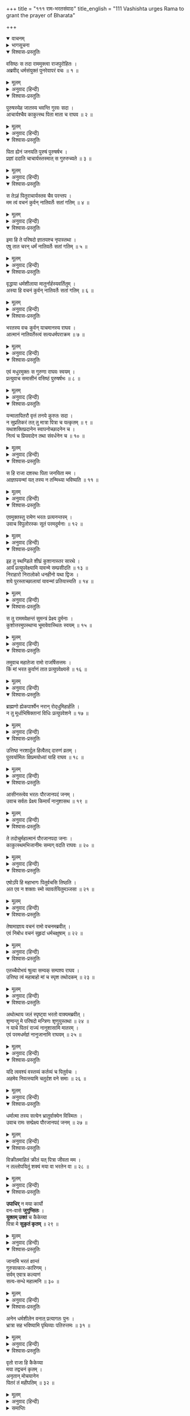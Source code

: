 +++
title = "१११ राम-भरतसंवादः"
title_english = "111 Vashishta urges Rama to grant the prayer of Bharata"

+++
<details open><summary>वाचनम्</summary>
<div caption="श्रीराम-हरिसीताराममूर्ति-घनपाठिभ्यां वचनम्" class="audioEmbed" src="https://archive.org/download/Ramayana-recitation-Sriram-harisItArAmamUrti-Ghanapaati-v2/Kanda_2/Kanda_2_AYK-111-Rama_Bharatha_Samvadaha.mp3"></div>
</details>

<details><summary>भागसूचना</summary>

111. वसिष्ठजीके समझानेपर भी श्रीरामको पिताकी आज्ञाके पालनसे विरत होते न देख भरतका धरना देनेको तैयार होना तथा श्रीरामका उन्हें समझाकर अयोध्या लौटनेकी आज्ञा देना
</details>

<details open><summary>विश्वास-प्रस्तुतिः</summary>

वसिष्ठः स तदा राममुक्त्वा राजपुरोहितः ।  
अब्रवीद् धर्मसंयुक्तं पुनरेवापरं वचः ॥ १ ॥
</details>

<details><summary>मूलम्</summary>

वसिष्ठः स तदा राममुक्त्वा राजपुरोहितः ।  
अब्रवीद् धर्मसंयुक्तं पुनरेवापरं वचः ॥ १ ॥
</details>

<details><summary>अनुवाद (हिन्दी)</summary>

उस समय राजपुरोहित वसिष्ठने पूर्वोक्त बातें कहकर पुनः श्रीरामसे दूसरी धर्मयुक्त बातें कहीं— ॥ १ ॥
</details>

<details open><summary>विश्वास-प्रस्तुतिः</summary>

पुरुषस्येह जातस्य भवन्ति गुरवः सदा ।  
आचार्यश्चैव काकुत्स्थ पिता माता च राघव ॥ २ ॥
</details>

<details><summary>मूलम्</summary>

पुरुषस्येह जातस्य भवन्ति गुरवः सदा ।  
आचार्यश्चैव काकुत्स्थ पिता माता च राघव ॥ २ ॥
</details>

<details><summary>अनुवाद (हिन्दी)</summary>

‘रघुनन्दन! ककुत्स्थकुलभूषण! इस संसारमें उत्पन्न हुए पुरुषके सदा तीन गुरु होते हैं—आचार्य, पिता और माता ॥ २ ॥
</details>

<details open><summary>विश्वास-प्रस्तुतिः</summary>

पिता ह्येनं जनयति पुरुषं पुरुषर्षभ ।  
प्रज्ञां ददाति चाचार्यस्तस्मात् स गुरुरुच्यते ॥ ३ ॥
</details>

<details><summary>मूलम्</summary>

पिता ह्येनं जनयति पुरुषं पुरुषर्षभ ।  
प्रज्ञां ददाति चाचार्यस्तस्मात् स गुरुरुच्यते ॥ ३ ॥
</details>

<details><summary>अनुवाद (हिन्दी)</summary>

‘पुरुषप्रवर! पिता पुरुषके शरीरको उत्पन्न करता है, इसलिये गुरु है और आचार्य उसे ज्ञान देता है, इसलिये गुरु कहलाता है ॥ ३ ॥
</details>

<details open><summary>विश्वास-प्रस्तुतिः</summary>

स तेऽहं पितुराचार्यस्तव चैव परन्तप ।  
मम त्वं वचनं कुर्वन् नातिवर्तेः सतां गतिम् ॥ ४ ॥
</details>

<details><summary>मूलम्</summary>

स तेऽहं पितुराचार्यस्तव चैव परन्तप ।  
मम त्वं वचनं कुर्वन् नातिवर्तेः सतां गतिम् ॥ ४ ॥
</details>

<details><summary>अनुवाद (हिन्दी)</summary>

‘शत्रुओंको संताप देनेवाले रघुवीर! मैं तुम्हारे पिताका और तुम्हारा भी आचार्य हूँ; अतः मेरी आज्ञाका पालन करनेसे तुम सत्पुरुषोंके पथका त्याग करनेवाले नहीं समझे जाओगे ॥ ४ ॥
</details>

<details open><summary>विश्वास-प्रस्तुतिः</summary>

इमा हि ते परिषदो ज्ञातयश्च नृपास्तथा ।  
एषु तात चरन् धर्मं नातिवर्तेः सतां गतिम् ॥ ५ ॥
</details>

<details><summary>मूलम्</summary>

इमा हि ते परिषदो ज्ञातयश्च नृपास्तथा ।  
एषु तात चरन् धर्मं नातिवर्तेः सतां गतिम् ॥ ५ ॥
</details>

<details><summary>अनुवाद (हिन्दी)</summary>

‘तात! ये तुम्हारे सभासद्, बन्धु-बान्धव तथा सामन्त राजा पधारे हुए हैं, इनके प्रति धर्मानुकूल बर्ताव करनेसे भी तुम्हारे द्वारा सन्मार्गका उल्लङ्घन नहीं होगा ॥ ५ ॥
</details>

<details open><summary>विश्वास-प्रस्तुतिः</summary>

वृद्धाया धर्मशीलाया मातुर्नार्हस्यवर्तितुम् ।  
अस्या हि वचनं कुर्वन् नातिवर्तेः सतां गतिम् ॥ ६ ॥
</details>

<details><summary>मूलम्</summary>

वृद्धाया धर्मशीलाया मातुर्नार्हस्यवर्तितुम् ।  
अस्या हि वचनं कुर्वन् नातिवर्तेः सतां गतिम् ॥ ६ ॥
</details>

<details><summary>अनुवाद (हिन्दी)</summary>

‘अपनी धर्मपरायणा बूढ़ी माताकी बात तो तुम्हें कभी टालनी ही नहीं चाहिये । इनकी आज्ञाका पालन करके तुम श्रेष्ठ पुरुषोंके आश्रयभूत धर्मका उल्लङ्घन करनेवाले नहीं माने जाओगे ॥ ६ ॥
</details>

<details open><summary>विश्वास-प्रस्तुतिः</summary>

भरतस्य वचः कुर्वन् याचमानस्य राघव ।  
आत्मानं नातिवर्तेस्त्वं सत्यधर्मपराक्रम ॥ ७ ॥
</details>

<details><summary>मूलम्</summary>

भरतस्य वचः कुर्वन् याचमानस्य राघव ।  
आत्मानं नातिवर्तेस्त्वं सत्यधर्मपराक्रम ॥ ७ ॥
</details>

<details><summary>अनुवाद (हिन्दी)</summary>

‘सत्य, धर्म और पराक्रमसे सम्पन्न रघुनन्दन! भरत अपने आत्मस्वरूप तुमसे राज्य ग्रहण करने और अयोध्या लौटनेकी प्रार्थना कर रहे हैं, उनकी बात मान लेनेसे भी तुम धर्मका उल्लङ्घन करनेवाले नहीं कहलाओगे’ ॥ ७ ॥
</details>

<details open><summary>विश्वास-प्रस्तुतिः</summary>

एवं मधुरमुक्तः स गुरुणा राघवः स्वयम् ।  
प्रत्युवाच समासीनं वसिष्ठं पुरुषर्षभः ॥ ८ ॥
</details>

<details><summary>मूलम्</summary>

एवं मधुरमुक्तः स गुरुणा राघवः स्वयम् ।  
प्रत्युवाच समासीनं वसिष्ठं पुरुषर्षभः ॥ ८ ॥
</details>

<details><summary>अनुवाद (हिन्दी)</summary>

गुरु वसिष्ठने सुमधुर वचनोंमें जब इस प्रकार कहा, तब साक्षात् पुरुषोत्तम श्रीराघवेन्द्रने वहाँ बैठे हुए वसिष्ठजीको यों उत्तर दिया ॥ ८ ॥
</details>

<details open><summary>विश्वास-प्रस्तुतिः</summary>

यन्मातापितरौ वृत्तं तनये कुरुतः सदा ।  
न सुप्रतिकरं तत् तु मात्रा पित्रा च यत्कृतम् ॥ ९ ॥  
यथाशक्तिप्रदानेन स्वापनोच्छादनेन च ।  
नित्यं च प्रियवादेन तथा संवर्धनेन च ॥ १० ॥
</details>

<details><summary>मूलम्</summary>

यन्मातापितरौ वृत्तं तनये कुरुतः सदा ।  
न सुप्रतिकरं तत् तु मात्रा पित्रा च यत्कृतम् ॥ ९ ॥  
यथाशक्तिप्रदानेन स्वापनोच्छादनेन च ।  
नित्यं च प्रियवादेन तथा संवर्धनेन च ॥ १० ॥
</details>

<details><summary>अनुवाद (हिन्दी)</summary>

‘माता और पिता पुत्रके प्रति जो सर्वदा स्नेहपूर्ण बर्ताव करते हैं, अपनी शक्तिके अनुसार उत्तम खाद्य पदार्थ देने, अच्छे बिछौनेपर सुलाने, उबटन आदि लगाने, सदा मीठी बातें बोलने तथा पालन-पोषण करने आदिके द्वारा माता और पिताने जो उपकार किया है, उसका बदला सहज ही नहीं चुकाया जा सकता ॥
</details>

<details open><summary>विश्वास-प्रस्तुतिः</summary>

स हि राजा दशरथः पिता जनयिता मम ।  
आज्ञापयन्मां यत् तस्य न तन्मिथ्या भविष्यति ॥ ११ ॥
</details>

<details><summary>मूलम्</summary>

स हि राजा दशरथः पिता जनयिता मम ।  
आज्ञापयन्मां यत् तस्य न तन्मिथ्या भविष्यति ॥ ११ ॥
</details>

<details><summary>अनुवाद (हिन्दी)</summary>

‘अतः मेरे जन्मदाता पिता महाराज दशरथने मुझे जो आज्ञा दी है, वह मिथ्या नहीं होगी’ ॥ ११ ॥
</details>

<details open><summary>विश्वास-प्रस्तुतिः</summary>

एवमुक्तस्तु रामेण भरतः प्रत्यनन्तरम् ।  
उवाच विपुलोरस्कः सूतं परमदुर्मनाः ॥ १२ ॥
</details>

<details><summary>मूलम्</summary>

एवमुक्तस्तु रामेण भरतः प्रत्यनन्तरम् ।  
उवाच विपुलोरस्कः सूतं परमदुर्मनाः ॥ १२ ॥
</details>

<details><summary>अनुवाद (हिन्दी)</summary>

श्रीरामचन्द्रजीके ऐसा कहनेपर चौड़ी छातीवाले भरतजीका मन बहुत उदास हो गया । वे पास ही बैठे हुए सूत सुमन्त्रसे बोले— ॥ १२ ॥
</details>

<details open><summary>विश्वास-प्रस्तुतिः</summary>

इह तु स्थण्डिले शीघ्रं कुशानास्तर सारथे ।  
आर्यं प्रत्युपवेक्ष्यामि यावन्मे सम्प्रसीदति ॥ १३ ॥  
निराहारो निरालोको धनहीनो यथा द्विजः ।  
शये पुरस्ताच्छालायां यावन्मां प्रतियास्यति ॥ १४ ॥
</details>

<details><summary>मूलम्</summary>

इह तु स्थण्डिले शीघ्रं कुशानास्तर सारथे ।  
आर्यं प्रत्युपवेक्ष्यामि यावन्मे सम्प्रसीदति ॥ १३ ॥  
निराहारो निरालोको धनहीनो यथा द्विजः ।  
शये पुरस्ताच्छालायां यावन्मां प्रतियास्यति ॥ १४ ॥
</details>

<details><summary>अनुवाद (हिन्दी)</summary>

‘सारथे! आप इस वेदीपर शीघ्र ही बहुत-से कुश बिछा दीजिये । जबतक आर्य मुझपर प्रसन्न नहीं होंगे, तबतक मैं यहीं इनके पास धरना दूँगा । जैसे साहूकार या महाजनके द्वारा निर्धन किया हुआ ब्राह्मण उसके घरके दरवाजेपर मुँह ढककर बिना खाये-पिये पड़ा रहता है, उसी प्रकार मैं भी उपवासपूर्वक मुखपर आवरण डालकर इस कुटियाके सामने लेट जाऊँगा । जबतक मेरी बात मानकर ये अयोध्याको नहीं लौटेंगे, तबतक मैं इसी तरह पड़ा रहूँगा’ ॥ १३-१४ ॥
</details>

<details open><summary>विश्वास-प्रस्तुतिः</summary>

स तु राममवेक्षन्तं सुमन्त्रं प्रेक्ष्य दुर्मनाः ।  
कुशोत्तरमुपस्थाप्य भूमावेवास्थितः स्वयम् ॥ १५ ॥
</details>

<details><summary>मूलम्</summary>

स तु राममवेक्षन्तं सुमन्त्रं प्रेक्ष्य दुर्मनाः ।  
कुशोत्तरमुपस्थाप्य भूमावेवास्थितः स्वयम् ॥ १५ ॥
</details>

<details><summary>अनुवाद (हिन्दी)</summary>

यह सुनकर सुमन्त्र श्रीरामचन्द्रजीका मुँह ताकने लगे । उन्हें इस अवस्थामें देख भरतके मनमें बड़ा दुःख हुआ और वे स्वयं ही कुशकी चटाई बिछाकर जमीनपर बैठ गये ॥ १५ ॥
</details>

<details open><summary>विश्वास-प्रस्तुतिः</summary>

तमुवाच महातेजा रामो राजर्षिसत्तमः ।  
किं मां भरत कुर्वाणं तात प्रत्युपवेक्ष्यसे ॥ १६ ॥
</details>

<details><summary>मूलम्</summary>

तमुवाच महातेजा रामो राजर्षिसत्तमः ।  
किं मां भरत कुर्वाणं तात प्रत्युपवेक्ष्यसे ॥ १६ ॥
</details>

<details><summary>अनुवाद (हिन्दी)</summary>

तब महातेजस्वी राजर्षिशिरोमणि श्रीरामने उनसे कहा— ‘तात भरत! मैं तुम्हारी क्या बुराई करता हूँ, जो मेरे आगे धरना दोगे? ॥ १६ ॥
</details>

<details open><summary>विश्वास-प्रस्तुतिः</summary>

ब्राह्मणो ह्येकपार्श्वेन नरान् रोद‍्धुमिहार्हति ।  
न तु मूर्धाभिषिक्तानां विधिः प्रत्युपवेशने ॥ १७ ॥
</details>

<details><summary>मूलम्</summary>

ब्राह्मणो ह्येकपार्श्वेन नरान् रोद‍्धुमिहार्हति ।  
न तु मूर्धाभिषिक्तानां विधिः प्रत्युपवेशने ॥ १७ ॥
</details>

<details><summary>अनुवाद (हिन्दी)</summary>

‘ब्राह्मण एक करवटसे सोकर—धरना देकर मनुष्योंको अन्यायसे रोक सकता है, परंतु राजतिलक ग्रहण करनेवाले क्षत्रियोंके लिये इस प्रकार धरना देनेका विधान नहीं है ॥ १७ ॥
</details>

<details open><summary>विश्वास-प्रस्तुतिः</summary>

उत्तिष्ठ नरशार्दूल हित्वैतद् दारुणं व्रतम् ।  
पुरवर्यामितः क्षिप्रमयोध्यां याहि राघव ॥ १८ ॥
</details>

<details><summary>मूलम्</summary>

उत्तिष्ठ नरशार्दूल हित्वैतद् दारुणं व्रतम् ।  
पुरवर्यामितः क्षिप्रमयोध्यां याहि राघव ॥ १८ ॥
</details>

<details><summary>अनुवाद (हिन्दी)</summary>

‘अतः नरश्रेष्ठ रघुनन्दन! इस कठोर व्रतका परित्याग करके उठो और यहाँसे शीघ्र ही अयोध्यापुरीको जाओ’ ॥
</details>

<details open><summary>विश्वास-प्रस्तुतिः</summary>

आसीनस्त्वेव भरतः पौरजानपदं जनम् ।  
उवाच सर्वतः प्रेक्ष्य किमार्यं नानुशासथ ॥ १९ ॥
</details>

<details><summary>मूलम्</summary>

आसीनस्त्वेव भरतः पौरजानपदं जनम् ।  
उवाच सर्वतः प्रेक्ष्य किमार्यं नानुशासथ ॥ १९ ॥
</details>

<details><summary>अनुवाद (हिन्दी)</summary>

यह सुनकर भरत वहाँ बैठे-बैठे ही सब ओर दृष्टि डालकर नगर और जनपदके लोगोंसे बोले—‘आपलोग भैयाको क्यों नहीं समझाते हैं ?’ ॥ १९ ॥
</details>

<details open><summary>विश्वास-प्रस्तुतिः</summary>

ते तदोचुर्महात्मानं पौरजानपदा जनाः ।  
काकुत्स्थमभिजानीमः सम्यग् वदति राघवः ॥ २० ॥
</details>

<details><summary>मूलम्</summary>

ते तदोचुर्महात्मानं पौरजानपदा जनाः ।  
काकुत्स्थमभिजानीमः सम्यग् वदति राघवः ॥ २० ॥
</details>

<details><summary>अनुवाद (हिन्दी)</summary>

तब नगर और जनपदके लोग महात्मा भरतसे बोले—‘हम जानते हैं, काकुत्स्थ श्रीरामचन्द्रजीके प्रति आप रघुकुल-तिलक भरतजी ठीक ही कहते हैं ॥ २० ॥
</details>

<details open><summary>विश्वास-प्रस्तुतिः</summary>

एषोऽपि हि महाभागः पितुर्वचसि तिष्ठति ।  
अत एव न शक्ताः स्मो व्यावर्तयितुमञ्जसा ॥ २१ ॥
</details>

<details><summary>मूलम्</summary>

एषोऽपि हि महाभागः पितुर्वचसि तिष्ठति ।  
अत एव न शक्ताः स्मो व्यावर्तयितुमञ्जसा ॥ २१ ॥
</details>

<details><summary>अनुवाद (हिन्दी)</summary>

‘परंतु ये महाभाग श्रीरामचन्द्रजी भी पिताकी आज्ञाके पालनमें लगे हैं, इसलिये यह भी ठीक ही है । अतएव हम इन्हें सहसा उस ओरसे लौटानेमें असमर्थ हैं’ ॥ २१ ॥
</details>

<details open><summary>विश्वास-प्रस्तुतिः</summary>

तेषामाज्ञाय वचनं रामो वचनमब्रवीत् ।  
एवं निबोध वचनं सुहृदां धर्मचक्षुषाम् ॥ २२ ॥
</details>

<details><summary>मूलम्</summary>

तेषामाज्ञाय वचनं रामो वचनमब्रवीत् ।  
एवं निबोध वचनं सुहृदां धर्मचक्षुषाम् ॥ २२ ॥
</details>

<details><summary>अनुवाद (हिन्दी)</summary>

उन पुरवासियोंके वचनका तात्पर्य समझकर श्रीरामने भरतसे कहा—‘भरत! धर्मपर दृष्टि रखनेवाले सुहृदोंके इस कथनको सुनो और समझो ॥ २२ ॥
</details>

<details open><summary>विश्वास-प्रस्तुतिः</summary>

एतच्चैवोभयं श्रुत्वा सम्यक् सम्पश्य राघव ।  
उत्तिष्ठ त्वं महाबाहो मां च स्पृश तथोदकम् ॥ २३ ॥
</details>

<details><summary>मूलम्</summary>

एतच्चैवोभयं श्रुत्वा सम्यक् सम्पश्य राघव ।  
उत्तिष्ठ त्वं महाबाहो मां च स्पृश तथोदकम् ॥ २३ ॥
</details>

<details><summary>अनुवाद (हिन्दी)</summary>

‘रघुनन्दन! मेरी और इनकी दोनों बातोंको सुनकर उनपर सम्यक् रूपसे विचार करो । महाबाहो! अब शीघ्र उठो तथा मेरा और जलका स्पर्श करो’ ॥ २३ ॥
</details>

<details open><summary>विश्वास-प्रस्तुतिः</summary>

अथोत्थाय जलं स्पृष्ट्वा भरतो वाक्यमब्रवीत् ।  
शृण्वन्तु मे परिषदो मन्त्रिणः शृणुयुस्तथा ॥ २४ ॥  
न याचे पितरं राज्यं नानुशासामि मातरम् ।  
एवं परमधर्मज्ञं नानुजानामि राघवम् ॥ २५ ॥
</details>

<details><summary>मूलम्</summary>

अथोत्थाय जलं स्पृष्ट्वा भरतो वाक्यमब्रवीत् ।  
शृण्वन्तु मे परिषदो मन्त्रिणः शृणुयुस्तथा ॥ २४ ॥  
न याचे पितरं राज्यं नानुशासामि मातरम् ।  
एवं परमधर्मज्ञं नानुजानामि राघवम् ॥ २५ ॥
</details>

<details><summary>अनुवाद (हिन्दी)</summary>

यह सुनकर भरत उठकर खड़े हो गये और श्रीराम एवं जलका स्पर्श करके बोले—‘मेरे सभासद् और मन्त्री सब लोग सुनें—न तो मैंने पिताजीसे राज्य माँगा था और न मातासे ही कभी इसके लिये कुछ कहा था । साथ ही, परम धर्मज्ञ श्रीरामचन्द्रजीके वनवासमें भी मेरी कोई सम्मति नहीं है ॥ २४-२५ ॥
</details>

<details open><summary>विश्वास-प्रस्तुतिः</summary>

यदि त्ववश्यं वस्तव्यं कर्तव्यं च पितुर्वचः ।  
अहमेव निवत्स्यामि चतुर्दश वने समाः ॥ २६ ॥
</details>

<details><summary>मूलम्</summary>

यदि त्ववश्यं वस्तव्यं कर्तव्यं च पितुर्वचः ।  
अहमेव निवत्स्यामि चतुर्दश वने समाः ॥ २६ ॥
</details>

<details><summary>अनुवाद (हिन्दी)</summary>

‘फिर भी यदि इनके लिये पिताजीकी आज्ञाका पालन करना और वनमें रहना अनिवार्य है तो इनके बदले मैं ही चौदह वर्षोंतक वनमें निवास करूँगा’ ॥ २६ ॥
</details>

<details open><summary>विश्वास-प्रस्तुतिः</summary>

धर्मात्मा तस्य सत्येन भ्रातुर्वाक्येन विस्मितः ।  
उवाच रामः सम्प्रेक्ष्य पौरजानपदं जनम् ॥ २७ ॥
</details>

<details><summary>मूलम्</summary>

धर्मात्मा तस्य सत्येन भ्रातुर्वाक्येन विस्मितः ।  
उवाच रामः सम्प्रेक्ष्य पौरजानपदं जनम् ॥ २७ ॥
</details>

<details><summary>अनुवाद (हिन्दी)</summary>

भाई भरतकी इस सत्य बातसे धर्मात्मा श्रीरामको बड़ा विस्मय हुआ और उन्होंने पुरवासी तथा राज्यनिवासी लोगोंकी ओर देखकर कहा— ॥ २७ ॥
</details>

<details open><summary>विश्वास-प्रस्तुतिः</summary>

विक्रीतमाहितं क्रीतं यत् पित्रा जीवता मम ।  
न तल्लोपयितुं शक्यं मया वा भरतेन वा ॥ २८ ॥
</details>

<details><summary>मूलम्</summary>

विक्रीतमाहितं क्रीतं यत् पित्रा जीवता मम ।  
न तल्लोपयितुं शक्यं मया वा भरतेन वा ॥ २८ ॥
</details>

<details><summary>अनुवाद (हिन्दी)</summary>

‘पिताजीने अपने जीवनकालमें जो वस्तु बेंच दी है, या धरोहर रख दी है, अथवा खरीदी है, उसे मैं अथवा भरत कोई भी पलट नहीं सकता ॥ २८ ॥
</details>

<details open><summary>विश्वास-प्रस्तुतिः</summary>

**उपाधिर्** न मया कार्यो  
वन-वासे **जुगुप्सितः** ।  
**युक्तम् उक्तं** च कैकेय्या  
पित्रा मे **सुकृतं कृतम्** ॥ २९ ॥
</details>

<details><summary>मूलम्</summary>

उपाधिर्न मया कार्यो वनवासे जुगुप्सितः ।  
युक्तमुक्तं च कैकेय्या पित्रा मे सुकृतं कृतम् ॥ २९ ॥
</details>

<details><summary>अनुवाद (हिन्दी)</summary>

‘मुझे वनवासके लिये किसीको प्रतिनिधि नहीं बनाना चाहिये; क्योंकि सामर्थ्य रहते हुए प्रतिनिधिसे काम लेना लोकमें निन्दित है । कैकेयीने उचित माँग ही प्रस्तुत की थी और मेरे पिताजीने उसे देकर पुण्य कर्म ही किया था ॥
</details>

<details open><summary>विश्वास-प्रस्तुतिः</summary>

जानामि भरतं क्षान्तं  
गुरुसत्कार-कारिणम् ।  
सर्वम् एवात्र कल्याणं  
सत्य-सन्धे महात्मनि ॥ ३० ॥
</details>

<details><summary>मूलम्</summary>

जानामि भरतं क्षान्तं गुरुसत्कारकारिणम् ।  
सर्वमेवात्र कल्याणं सत्यसन्धे महात्मनि ॥ ३० ॥
</details>

<details><summary>अनुवाद (हिन्दी)</summary>

‘मैं जानता हूँ, भरत बड़े क्षमाशील और गुरुजनोंका सत्कार करनेवाले हैं, इन सत्यप्रतिज्ञ महात्मामें सभी कल्याणकारी गुण मौजूद हैं ॥ ३० ॥
</details>

<details open><summary>विश्वास-प्रस्तुतिः</summary>

अनेन धर्मशीलेन वनात् प्रत्यागतः पुनः ।  
भ्रात्रा सह भविष्यामि पृथिव्याः पतिरुत्तमः ॥ ३१ ॥
</details>

<details><summary>मूलम्</summary>

अनेन धर्मशीलेन वनात् प्रत्यागतः पुनः ।  
भ्रात्रा सह भविष्यामि पृथिव्याः पतिरुत्तमः ॥ ३१ ॥
</details>

<details><summary>अनुवाद (हिन्दी)</summary>

‘चौदह वर्षोंकी अवधि पूरी करके जब मैं वनसे लौटूँगा, तब अपने इन धर्मशील भाईके साथ इस भूमण्डलका श्रेष्ठ राजा होऊँगा ॥ ३१ ॥
</details>

<details open><summary>विश्वास-प्रस्तुतिः</summary>

वृतो राजा हि कैकेय्या  
मया तद्वचनं कृतम् ।  
अनृतान् मोचयानेन  
पितरं तं महीपतिम् ॥ ३२ ॥
</details>

<details><summary>मूलम्</summary>

वृतो राजा हि कैकेय्या मया तद्वचनं कृतम् ।  
अनृतान्मोचयानेन पितरं तं महीपतिम् ॥ ३२ ॥
</details>

<details><summary>अनुवाद (हिन्दी)</summary>

‘कैकेयीने राजासे वर माँगा और मैंने उसका पालन स्वीकार कर लिया, अतः भरत! अब तुम मेरा कहना मानकर उस वरके पालनद्वारा अपने पिता महाराज दशरथको असत्यके बन्धनसे मुक्त करो’ ॥ ३२ ॥
</details>

<details><summary>समाप्तिः</summary>

इत्यार्षे श्रीमद्रामायणे वाल्मीकीये आदिकाव्येऽयोध्याकाण्डे एकादशाधिकशततमः सर्गः ॥ १११ ॥  
इस प्रकार श्रीवाल्मीकिनिर्मित आर्षरामायण आदिकाव्यके अयोध्याकाण्डमें एक सौ ग्यारहवाँ सर्ग पूरा हुआ ॥ १११ ॥
</details>

